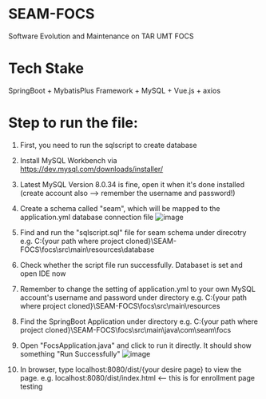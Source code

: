 # SEAM-FOCS
Software Evolution and Maintenance on TAR UMT FOCS 

# Tech Stake
SpringBoot + MybatisPlus Framework + MySQL + Vue.js + axios

# Step to run the file:
1. First, you need to run the sqlscript to create database
2. Install MySQL Workbench via https://dev.mysql.com/downloads/installer/ 
3. Latest MySQL Version 8.0.34 is fine, open it when it's done installed (create account also --> remember the username and password!)
4. Create a schema called "seam", which will be mapped to the application.yml database connection file
   ![image](https://github.com/SheeYeap02/SEAM-FOCS/assets/84632952/14f01de2-1fcf-453d-8cf3-d312839623c1)

5. Find and run the "sqlscript.sql" file for seam schema under direcotry e.g. C:\{your path where project cloned}\SEAM-FOCS\focs\src\main\resources\database
6. Check whether the script file run successfully. Databaset is set and open IDE now
8. Remember to change the setting of application.yml to your own MySQL account's username and password under directory e.g. C:\{your path where project cloned}\SEAM-FOCS\focs\src\main\resources 
9. Find the SpringBoot Application under directory e.g. C:\{your path where project cloned}\SEAM-FOCS\focs\src\main\java\com\seam\focs
10. Open "FocsApplication.java" and click to run it directly. It should show something "Run Successfully"
    ![image](https://github.com/SheeYeap02/SEAM-FOCS/assets/84632952/a86603bf-af01-4a7b-ae08-c981a81e5cbf)

11. In browser, type localhost:8080/dist/{your desire page} to view the page. e.g. localhost:8080/dist/index.html  <-- this is for enrollment page testing
